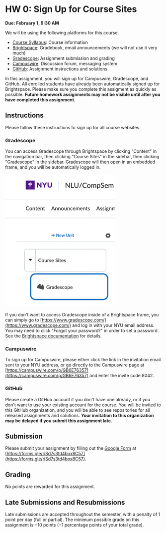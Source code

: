# HW 0: Sign Up for Course Sites
**Due: February 1, 9:30 AM**

We will be using the following platforms for this course.
* [Course Syllabus](https://nyu-dsga1012-s23.github.io/syllabus/): Course information
* [Brightspace](https://brightspace.nyu.edu): Gradebook, email announcements (we will not use it very much)
* [Gradescope](https://www.gradescope.com): Assignment submission and grading
* [Campuswire](https://campuswire.com/c/GB6E76357): Discussion forum, messaging system
* [GitHub](https://github.com/NYU-DSGA1012-S23): Assignment instructions and solutions

In this assignment, you will sign up for Campuswire, Gradescope, and GitHub. All enrolled students have already been automatically signed up for Brightspace. Please make sure you complete this assigment as quickly as possible. **Future homework assignments may not be visible until after you have completed this assignment.**

## Instructions

Please follow these instructions to sign up for all course websites.

### Gradescope

You can access Gradescope through Brightspace by clicking "Content" in the navigation bar, then clicking "Course Sites" in the sidebar, then clicking "Gradescope" in the sidebar. Gradescope will then open in an embedded frame, and you will be automatically logged in. 

![How to find the "Gradescope" link in the sidebar](gradescope.png)

If you don't want to access Gradescope inside of a Brightspace frame, you can simply go to [https://www.gradescope.com/](https://www.gradescope.com/) and log in with your NYU email address. You may need to click "Forgot your password?" in order to set a password. See the [Brightspace documentation](https://help.gradescope.com/article/ki7xxn6hox-brightspace-student) for details.

### Campuswire

To sign up for Campuswire, please either click the link in the invitation email sent to your NYU address, or go directly to the Campuswire page at [https://campuswire.com/p/GB6E76357](https://campuswire.com/p/GB6E76357) and enter the invite code 8042.

### GitHub

Please create a GitHub account if you don't have one already, or if you don't want to use your existing account for the course. You will be invited to this GitHub organization, and you will be able to see repositories for all released assignments and solutions. **Your invitation to this organization may be delayed if you submit this assignment late.**

## Submission

Please submit your assignment by filling out the [Google Form](https://forms.gle/riSd7s3td4box8C57) at [https://forms.gle/riSd7s3td4box8C57](https://forms.gle/riSd7s3td4box8C57).

## Grading

No points are rewarded for this assignment.

## Late Submissions and Resubmissions

Late submissions are accepted throughout the semester, with a penalty of 1 point per day (full or partial). The minimum possible grade on this assignment is −10 points (−1 percentage points of your total grade).
